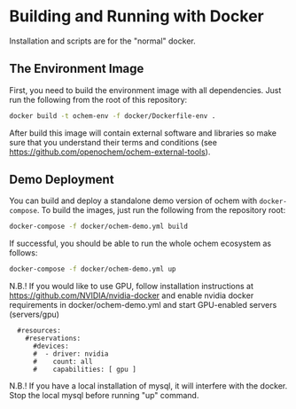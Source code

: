 # Building and Running with Docker

Installation and scripts are for the "normal" docker. 

## The Environment Image

First, you need to build the environment image with all dependencies. Just run the following from the root of this repository:

```bash
docker build -t ochem-env -f docker/Dockerfile-env .
```

After build this image will contain external software and libraries so make sure that you understand their terms and conditions (see https://github.com/openochem/ochem-external-tools).

## Demo Deployment

You can build and deploy a standalone demo version of ochem with `docker-compose`. To build the images, just run the following from the repository root:

```bash
docker-compose -f docker/ochem-demo.yml build
```

If successful, you should be able to run the whole ochem ecosystem as follows:

```bash
docker-compose -f docker/ochem-demo.yml up
```


N.B.! If you would like to use GPU, follow installation instructions at https://github.com/NVIDIA/nvidia-docker 
and enable  nvidia docker requirements in docker/ochem-demo.yml  and start GPU-enabled servers (servers/gpu)

      #resources:
        #reservations:
          #devices:
          #  - driver: nvidia
          #    count: all
          #    capabilities: [ gpu ]

N.B.! If you have a local installation of mysql, it will interfere with the docker. Stop the local mysql before running "up" command.